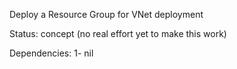Deploy a Resource Group for VNet deployment

Status: concept (no real effort yet to make this work)

Dependencies:
1- nil
